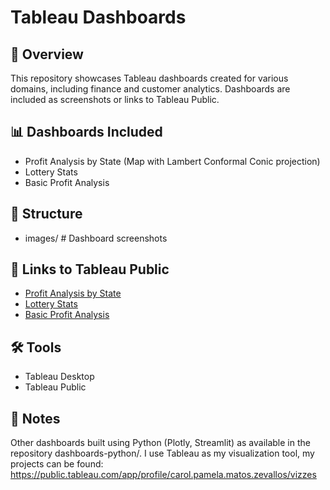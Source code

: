 # Tableau Dashboards

## 🧠 Overview
This repository showcases Tableau dashboards created for various domains, including finance and customer analytics. Dashboards are included as screenshots or links to Tableau Public.

## 📊 Dashboards Included
- Profit Analysis by State (Map with Lambert Conformal Conic projection)
- Lottery Stats
- Basic Profit Analysis

## 📁 Structure
- images/ # Dashboard screenshots

## 🔗 Links to Tableau Public
- [Profit Analysis by State](https://public.tableau.com/app/profile/carol.pamela.matos.zevallos/viz/ProfitAnalysisSuperStore_17313039575200/Dashboard1)
- [Lottery Stats](https://public.tableau.com/app/profile/carol.pamela.matos.zevallos/viz/Lottery_17324077957760/Dashboard1)
- [Basic Profit Analysis](https://public.tableau.com/app/profile/carol.pamela.matos.zevallos/viz/SuperStoreProfit_17430498801280/Dashboard1)

## 🛠️ Tools
- Tableau Desktop
- Tableau Public

## 📌 Notes
Other dashboards built using Python (Plotly, Streamlit) as available in the repository dashboards-python/.
I use Tableau as my visualization tool, my projects can be found: https://public.tableau.com/app/profile/carol.pamela.matos.zevallos/vizzes
